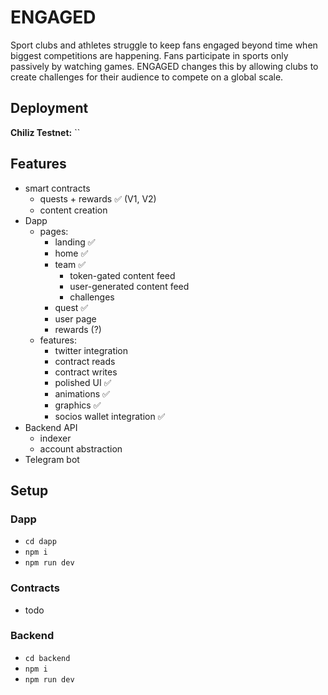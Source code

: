 # ENGAGED

Sport clubs and athletes struggle to keep fans engaged beyond time when biggest competitions are happening. Fans participate in sports only passively by watching games. ENGAGED changes this by allowing clubs to create challenges for their audience to compete on a global scale.

## Deployment

**Chiliz Testnet:** ``

## Features

- smart contracts
  - quests + rewards ✅ (V1, V2)
  - content creation
- Dapp
  - pages:
    - landing ✅
    - home ✅
    - team ✅
      - token-gated content feed
      - user-generated content feed
      - challenges
    - quest ✅
    - user page
    - rewards (?)
  - features:
    - twitter integration
    - contract reads
    - contract writes
    - polished UI ✅
    - animations ✅
    - graphics ✅
    - socios wallet integration ✅
- Backend API
  - indexer
  - account abstraction
- Telegram bot

## Setup

### Dapp

- `cd dapp`
- `npm i`
- `npm run dev`

### Contracts

- todo

### Backend

- `cd backend`
- `npm i`
- `npm run dev`
